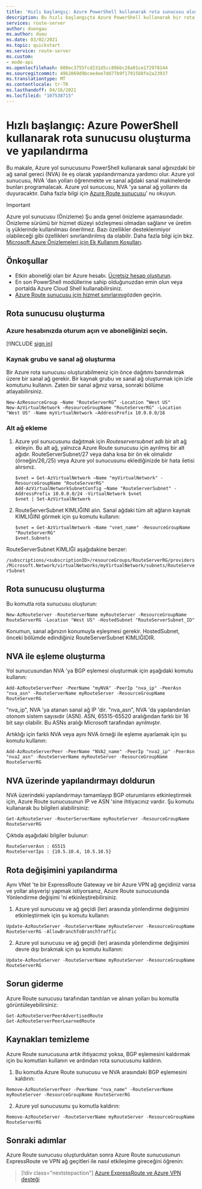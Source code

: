 ```yaml
---
title: 'Hızlı başlangıç: Azure PowerShell kullanarak rota sunucusu oluşturma ve yapılandırma'
description: Bu hızlı başlangıçta Azure PowerShell kullanarak bir rota sunucusu oluşturma ve yapılandırma hakkında bilgi edineceksiniz.
services: route-server
author: duongau
ms.author: duau
ms.date: 03/02/2021
ms.topic: quickstart
ms.service: route-server
ms.custom:
- mode-api
ms.openlocfilehash: 608ec3755fcd231d5cc89bbc28a01ce172978144
ms.sourcegitcommit: 49b2069d9bcee4ee7dd77b9f1791588fe2a23937
ms.translationtype: MT
ms.contentlocale: tr-TR
ms.lasthandoff: 04/16/2021
ms.locfileid: "107538715"
---
```

# <a name="quickstart-create-and-configure-route-server-using-azure-powershell"></a>Hızlı başlangıç: Azure PowerShell kullanarak rota sunucusu oluşturma ve yapılandırma

Bu makale, Azure yol sunucusunu PowerShell kullanarak sanal ağınızdaki bir ağ sanal gereci (NVA) ile eş olarak yapılandırmanıza yardımcı olur. Azure yol sunucusu, NVA 'dan yolları öğrenmekte ve sanal ağdaki sanal makinelerde bunları programalacak. Azure yol sunucusu, NVA 'ya sanal ağ yollarını da duyuracaktır. Daha fazla bilgi için [Azure Route sunucusu](overview.md)' nu okuyun.

> [!IMPORTANT]
> Azure yol sunucusu (Önizleme) Şu anda genel önizleme aşamasındadır.
> Önizleme sürümü bir hizmet düzeyi sözleşmesi olmadan sağlanır ve üretim iş yüklerinde kullanılması önerilmez. Bazı özellikler desteklenmiyor olabileceği gibi özellikleri sınırlandırılmış da olabilir.
> Daha fazla bilgi için bkz. [Microsoft Azure Önizlemeleri için Ek Kullanım Koşulları](https://azure.microsoft.com/support/legal/preview-supplemental-terms/).

## <a name="prerequisites"></a>Önkoşullar

* Etkin aboneliği olan bir Azure hesabı. [Ücretsiz hesap oluşturun](https://azure.microsoft.com/free/?WT.mc_id=A261C142F).
* En son PowerShell modüllerine sahip olduğunuzdan emin olun veya portalda Azure Cloud Shell kullanabilirsiniz.
* [Azure Route sunucusu için hizmet sınırlarını](route-server-faq.md#limitations)gözden geçirin.

## <a name="create-a-route-server"></a>Rota sunucusu oluşturma

### <a name="sign-in-to-your-azure-account-and-select-your-subscription"></a>Azure hesabınızda oturum açın ve aboneliğinizi seçin.

[!INCLUDE [sign in](../../includes/expressroute-cloud-shell-connect.md)]

### <a name="create-a-resource-group-and-virtual-network"></a>Kaynak grubu ve sanal ağ oluşturma

Bir Azure rota sunucusu oluşturabilmeniz için önce dağıtımı barındırmak üzere bir sanal ağ gerekir. Bir kaynak grubu ve sanal ağ oluşturmak için izle komutunu kullanın. Zaten bir sanal ağınız varsa, sonraki bölüme atlayabilirsiniz.

```azurepowershell-interactive
New-AzResourceGroup –Name "RouteServerRG” -Location “West US"
New-AzVirtualNetwork –ResourceGroupName "RouteServerRG" -Location "West US" -Name myVirtualNetwork –AddressPrefix 10.0.0.0/16
```

### <a name="add-a-subnet"></a>Alt ağ ekleme

1. Azure yol sunucusunu dağıtmak için *Routeserversubnet* adlı bir alt ağ ekleyin. Bu alt ağ, yalnızca Azure Route sunucusu için ayrılmış bir alt ağıdır. RouteServerSubnet/27 veya daha kısa bir ön ek olmalıdır (örneğin/26,/25) veya Azure yol sunucusunu eklediğinizde bir hata iletisi alırsınız.

    ```azurepowershell-interactive
    $vnet = Get-AzVirtualNetwork –Name "myVirtualNetwork" - ResourceGroupName "RouteServerRG"
    Add-AzVirtualNetworkSubnetConfig –Name "RouteServerSubnet" -AddressPrefix 10.0.0.0/24 -VirtualNetwork $vnet
    $vnet | Set-AzVirtualNetwork
    ```

1. RouteServerSubnet KIMLIĞINI alın. Sanal ağdaki tüm alt ağların kaynak KIMLIĞINI görmek için şu komutu kullanın:

    ```azurepowershell-interactive
    $vnet = Get-AzVirtualNetwork –Name "vnet_name" -ResourceGroupName "RouteServerRG"
    $vnet.Subnets
    ```

RouteServerSubnet KIMLIĞI aşağıdakine benzer:

`/subscriptions/<subscriptionID>/resourceGroups/RouteServerRG/providers/Microsoft.Network/virtualNetworks/myVirtualNetwork/subnets/RouteServerSubnet`

## <a name="create-the-route-server"></a>Rota sunucusu oluşturma

Bu komutla rota sunucusu oluşturun:

```azurepowershell-interactive 
New-AzRouteServer -RouteServerName myRouteServer -ResourceGroupName RouteServerRG -Location "West US" -HostedSubnet "RouteServerSubnet_ID"
```

Konumun, sanal ağınızın konumuyla eşleşmesi gerekir. HostedSubnet, önceki bölümde edindiğiniz RouteServerSubnet KIMLIĞIDIR.

## <a name="create-peering-with-an-nva"></a>NVA ile eşleme oluşturma

Yol sunucusundan NVA 'ya BGP eşlemesi oluşturmak için aşağıdaki komutu kullanın:

```azurepowershell-interactive 
Add-AzRouteServerPeer -PeerName "myNVA" -PeerIp "nva_ip" -PeerAsn "nva_asn" -RouteServerName myRouteServer -ResourceGroupName RouteServerRG
```

"nva_ip", NVA 'ya atanan sanal ağ IP 'dir. "nva_asn", NVA 'da yapılandırılan otonom sistem sayısıdır (ASN). ASN, 65515-65520 aralığından farklı bir 16 bit sayı olabilir. Bu ASNs aralığı Microsoft tarafından ayrılmıştır.

Artıklığı için farklı NVA veya aynı NVA örneği ile eşleme ayarlamak için şu komutu kullanın:

```azurepowershell-interactive 
Add-AzRouteServerPeer -PeerName "NVA2_name" -PeerIp "nva2_ip" -PeerAsn "nva2_asn" -RouteServerName myRouteServer -ResourceGroupName RouteServerRG 
```

## <a name="complete-the-configuration-on-the-nva"></a>NVA üzerinde yapılandırmayı doldurun

NVA üzerindeki yapılandırmayı tamamlayıp BGP oturumlarını etkinleştirmek için, Azure Route sunucusunun IP ve ASN 'sine ihtiyacınız vardır. Şu komutu kullanarak bu bilgileri alabilirsiniz:

```azurepowershell-interactive 
Get-AzRouteServer -RouterServerName myRouteServer -ResourceGroupName RouteServerRG
```

Çıktıda aşağıdaki bilgiler bulunur:

``` 
RouteServerAsn : 65515
RouteServerIps : {10.5.10.4, 10.5.10.5}
```

## <a name="configure-route-exchange"></a><a name = "route-exchange"></a>Rota değişimini yapılandırma

Aynı VNet 'te bir ExpressRoute Gateway ve bir Azure VPN ağ geçidiniz varsa ve yollar alışverişi yapmak istiyorsanız, Azure Route sunucusunda Yönlendirme değişimi 'ni etkinleştirebilirsiniz.

1. Azure yol sunucusu ve ağ geçidi (ler) arasında yönlendirme değişimini etkinleştirmek için şu komutu kullanın:

```azurepowershell-interactive 
Update-AzRouteServer -RouteServerName myRouteServer -ResourceGroupName RouteServerRG -AllowBranchToBranchTraffic 
```

2. Azure yol sunucusu ve ağ geçidi (ler) arasında yönlendirme değişimini devre dışı bırakmak için şu komutu kullanın:

```azurepowershell-interactive 
Update-AzRouteServer -RouteServerName myRouteServer -ResourceGroupName RouteServerRG
```

## <a name="troubleshooting"></a>Sorun giderme

Azure Route sunucusu tarafından tanıtılan ve alınan yolları bu komutla görüntüleyebilirsiniz:

```azurepowershell-interactive
Get-AzRouteServerPeerAdvertisedRoute
Get-AzRouteServerPeerLearnedRoute
```
## <a name="clean-up-resources"></a>Kaynakları temizleme

Azure Route sunucusuna artık ihtiyacınız yoksa, BGP eşlemesini kaldırmak için bu komutları kullanın ve ardından rota sunucusunu kaldırın. 

1. Bu komutla Azure Route sunucusu ve NVA arasındaki BGP eşlemesini kaldırın:

```azurepowershell-interactive 
Remove-AzRouteServerPeer -PeerName "nva_name" -RouteServerName myRouteServer -ResourceGroupName RouteServerRG 
```

2. Azure yol sunucusunu şu komutla kaldırın:

```azurepowershell-interactive 
Remove-AzRouteServer -RouteServerName myRouteServer -ResourceGroupName RouteServerRG
```

## <a name="next-steps"></a>Sonraki adımlar

Azure Route sunucusu oluşturduktan sonra Azure Route sunucusunun ExpressRoute ve VPN ağ geçitleri ile nasıl etkileşime gireceğini öğrenin: 

> [!div class="nextstepaction"]
> [Azure ExpressRoute ve Azure VPN desteği](expressroute-vpn-support.md)

